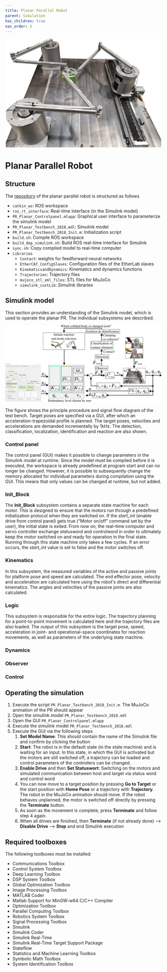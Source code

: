 ```yaml
---
title: Planar Parallel Robot
parent: Simulation
has_children: true
nav_order: 3
---
```

<p align="center">
<img src="../../images/20_planarPR.png" width=500>
</p>

# Planar Parallel Robot
## Structure
The [repository](https://github.com/AranMoha/SafePR/tree/main/30_procedure_simulation/10_3RRR) of the planar parallel robot is structured as follows
- `catkin_ws`: ROS workspace
- `ros_rt_interface`: Real-time interface (in the Simulink model)
- `PR_Planar_Controlpanel.mlapp`: Graphical user interface to parameterize the simulink model
- `PR_Planar_Testbench_2018.mdl`: Simulink model
- `PR_Planar_Testbench_2018_Init.m`: Initialization script
- `build.sh`: Compile ROS workspace
- `build_dep_simulink.sh`: Build ROS real-time interface for Simulink
- `sync.sh`: Copy compiled model to real-time computer
- `Libraries`
  - `Contact`: weights for feedforward neural networks
  - `EtherCAT_ConfigSlaves`: Configuration files of the EtherLab slaves
  - `KinematicsandDynamics`: Kinematics and dynamics functions
  - `Trajectories`: Trajectory files
  - `mujoco_stl_xml_files`: STL files for MuJoCo
  - `simulink_custLib`: Simulink libraries

## Simulink model
This section provides an understanding of the Simulink model, which is used to operate the planar PR. The individual subsystems are described.
<p align="center">
<img src="../../images/30_flowchart.png" width=700>
</p>
The figure shows the principle procedure and signal flow diagram of the test bench. Target poses are specified via a GUI, after which an acceleration-trapezoidal profile is planned. The target poses, velocities and accelerations are demanded incrementally by 1kHz. The detection, classification, localization, identification and reaction are also shown.

### Control panel
The control panel (GUI) makes it possible to change parameters in the Simulink model at runtime. Since the model must be compiled before it is executed, the workspace is already predefined at program start and can no longer be changed. However, it is possible to subsequently change the memory allocated for individual parameters during compilation using the GUI. This means that only values can be changed at runtime, but not added.
### Init_Block
The **Init_Block** subsystem contains a separate state machine for each motor. This is designed to ensure that the motors run through a predefined initialization protocol when they are switched on. If the *start_int* (enable drive from control panel) gets true (“Motor on/off” command set by the user), the initial state is exited. From now on, the real-time computer and servo controller exchange *statusword* and *controlword* in order to ultimately keep the motor switched on and ready for operation in the final state. Running through this state machine only takes a few cycles. If an error occurs, the *start_int* value is set to false and the motor switches off.

### Kinematics
In this subsystem, the measured variables of the active and passive joints for platform pose and speed are calculated. The end effector pose, velocity and acceleration are calculated here using the robot's direct and differential kinematics. The angles and velocities of the passive joints are also calculated.

### Logic
This subsystem is responsible for the entire logic. The trajectory planning for a point-to-point movement is calculated here and the trajectory files are also loaded. The output of this subsystem is the target pose, speed, acceleration in joint- and operational-space coordinates for reaction movements, as well as  parameters of the underlying state machine.

### Dynamics
### Observer
### Control


## Operating the simulation
1. Execute the script `PR_Planar_Testbench_2018_Init.m`. The MuJoCo animation of the PR should appear
2. Open the simulink model `PR_Planar_Testbench_2018.mdl`
3. Open the GUI `PR_Planar_Controlpanel.mlapp`
4. Execute the simulink model `PR_Planar_Testbench_2018.mdl`
5. Execute the GUI via the following steps
    1. **Set Model Name**: This should contain the name of the Simulink file and confirm by clicking the button
    2. **Start**: The robot is in the default state (in the state machine) and is waiting for an input. In this state, in which the GUI is activated but the motors are still switched off, a trajectory can be loaded and control parameters of the controllers can be changed.
    3. **Enable Drive** and then **Set Statuswort**: Switching on the motors and simulated communication between host and target via status word and control word
    4. You can now move to a target position by pressing **Go to Target** or the start position with **Home Pose** or a trajectory with **Trajectory**. The robot in the MuJoCo animation should move. If the robot behaves unplanned, the motor is switched off directly by pressing the **Terminate** button.
    5. As soon as the movement is complete, press **Terminate** and follow step 4 again.
    6. When all drives are finished, then **Terminate** (if not already done) --> **Disable Drive** --> **Stop** and end Simulink execution


## Required toolboxes
The following toolboxes must be installed:
- Communications Toolbox
- Control System Toolbox
- Deep Learning Toolbox
- DSP System Toolbox
- Global Optimization Toolbox
- Image Processing Toolbox
- MATLAB Coder
- Matlab Support for MinGW-w64 C/C++ Compiler
- Optimization Toolbox
- Parallel Computing Toolbox
- Robotics System Toolbox
- Signal Processing Toolbox
- Simulink
- Simulink Coder
- Simulink Real-Time
- Simulink Real-Time Target Support Package
- Stateflow
- Statistics and Machine Learning Toolbox
- Symbolic Math Toolbox
- System Identification Toolbox
